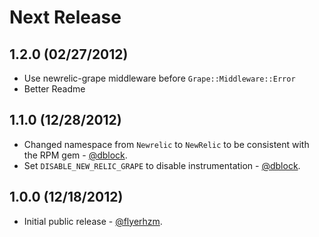 # Next Release

## 1.2.0 (02/27/2012)

* Use newrelic-grape middleware before `Grape::Middleware::Error`
* Better Readme

## 1.1.0 (12/28/2012)

* Changed namespace from `Newrelic` to `NewRelic` to be consistent with the RPM gem - [@dblock](https://github.com/dblock).
* Set `DISABLE_NEW_RELIC_GRAPE` to disable instrumentation - [@dblock](https://github.com/dblock).

## 1.0.0 (12/18/2012)

* Initial public release - [@flyerhzm](https://github.com/flyerhzm).
